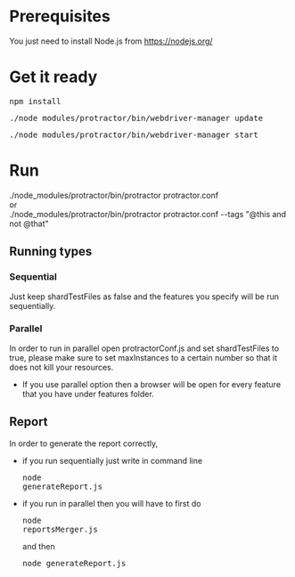 # Prerequisites

You just need to install Node.js from https://nodejs.org/

# Get it ready
<pre>npm install</pre>
<pre>./node_modules/protractor/bin/webdriver-manager update</pre>
<pre>./node_modules/protractor/bin/webdriver-manager start</pre>

# Run
./node_modules/protractor/bin/protractor protractor.conf<br> 
or<br>
./node_modules/protractor/bin/protractor protractor.conf --tags "@this and not @that"

## Running types
### Sequential
Just keep shardTestFiles as false and the features you specify will be run sequentially.

### Parallel
In order to run in parallel open protractorConf.js and set shardTestFiles to true, please make sure to set maxInstances to a certain number so that it does not kill your resources.

* If you use parallel option then a browser will be open for every feature that you have under features folder.

## Report
In order to generate the report correctly, 
* if you run sequentially just write in command line<pre>node generateReport.js</pre>
* if you run in parallel then you will have to first do<pre>node reportsMerger.js</pre>
and then<pre>node generateReport.js</pre>